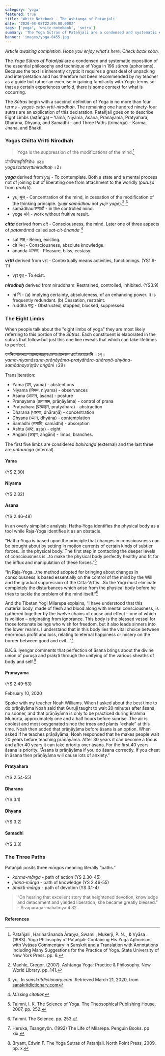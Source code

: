 ```yaml
---
category: 'yoga'
featured: true
title: 'White Notebook - The Ashtanga of Patanjali'
date: '2020-08-08T22:09:00.000Z'
tags: ['yoga', 'white-notebook', 'sutra']
summary: 'The Yoga Sūtras of Patañjali are a condensed and systematic exposition of the essential philosophy and technique of Yoga in...'
banner: 'images/yoga-0455.jpg'
---
```


_Article awaiting completion. Hope you enjoy what's here. Check back soon._

The _Yoga Sūtras of Patañjali_ are a condensed and systematic exposition of the essential philosophy and technique of Yoga in 196 _sūtras_ (aphorisms). Because the text is inherently cryptic it requires a great deal of unpacking and interpretation and has therefore not been recommended by my teacher as a guide but rather an exercise in gaining familiarity with Yogic terms so that as certain experiences unfold, there is some context for what is occurring.

The _Sūtras_ begin with a succinct definition of Yoga in no more than four terms – _yogaś-citta-vṛtti-nirodhaḥ_. The remaining one hundred ninety-four sutras are an explication of this declaration. Patañjali goes on to describe Eight Limbs (aṣṭāṅga) – Yama, Niyama, Asana, Pranayama, Pratyahara, Dharana, Dhyana, and Samadhi – and Three Paths (trimārga) – Karma, Jnana, and Bhakti.

### Yogas Chitta Vritti Nirodhah

> Yoga is the suppression of the modifications of the mind.[^1]

योगश्चित्तवृत्तिनिरोधः ॥२॥ <br>
_yogaścittavṛttinirodhaḥ_ ॥2॥

**_yoga_** derived from _yuj_ - To contemplate. Both a state and a mental process not of joining but of liberating one from attachment to the worldly (_puruṣa_ from _prakṛti_).

- yuj युज् - Concentration of the mind, in cessation of the modification of the thinking principle. (_yujir samādhau_ not _yujir yoge_).[^2] [^3]
- samādhau समाधौ - in the controlled mind.
- yoge योगे - work without fruitive result.

**_citta_** derived from _cit_ - Consciousness, the mind. Later one of three aspects of _patamārmā_ called _sat-cit-ānanda_ [^4]

- sat सत् - Being, existing.
- cit चित् - Consciousness, absolute knowledge.
- ānanda आनन्द - Pleasure, bliss, ecstasy.

**_vṛtti_** derived from vṛt - Contextually means activities, functionings. (YS1.6-11)

- vṛt वृत् - To exist.

**_nirodhaḥ_** derived from niruddham: Restrained, controlled, inhibited. (YS3.9)

- ni नि - (a) implying certainty, absoluteness, of an enhancing power. It is frequently redundant. (b) Cessation, restraint.
- ruddha रुद्ध - Obstructed, stopped, blocked, suppressed.

### The Eight Limbs

When people talk about the "eight limbs of yoga" they are most likely referring to this portion of the _Sūtras_. Each constituent is elaborated in the sutras that follow but just this one line reveals that which can take lifetimes to perfect.

यमनियमासनप्राणायामप्रत्याहारधारणाध्यानसमाधयाोऽष्टावङानि ॥२९॥ <br>
_yama-niyamāsana-prāṇāyāma-pratyāhāra-dhāraṇā-dhyāna-samādhayo’ṣṭāv aṅgāni_ ॥29॥

Transliteration:

- Yama (यम, yama) - abstentions
- Niyama (नियम​, niyama) - observances
- Asana (आसन​, āsana) - posture
- Pranayama (प्राणायाम, prāṇāyāma) - control of prana
- Pratyahara (प्रत्याहार, pratyāhāra) - abstraction
- Dharana (धारणा, dhāraṇā) - concentration
- Dhyana (ध्यान, dhyāna) - contemplation
- Samadhi (समाधि, samādhi) - absorption
- Ashta (अष्ट, aṣṭa) - eight
- Angani (अङ्ग​, aṅgāni) - limbs, branches.

The first five limbs are considered _bahiraṅga_ (external) and the last three are _antaraṅga_ (internal).

#### Yama

(YS 2.30)

#### Niyama

(YS 2.32)

#### Asana

(YS 2.46-48)

In an overly simplistic analysis, Hatha-Yoga identifies the physical body as a tool while Raja-Yoga identifies it as an obstacle.

“Hatha-Yoga is based upon the principle that changes in consciousness can be brought about by setting in motion currents of certain kinds of subtler forces...in the physical body. The first step in contacting the deeper levels of consciousness is...to make the physical body perfectly healthy and fit for the influx and manipulation of these forces.”[^5]

“In Raja-Yoga...the method adopted for bringing about changes in consciousness is based essentially on the control of the mind by the Will and the gradual suppression of the Citta-Vṛttis...So the Yogi must eliminate completely the disturbances which arise from the physical body before he tries to tackle the problem of the mind itself.”[^6]

And the Tibetan Yogi Milarepa explains, “I have understood that this material body, made of flesh and blood along with mental consciousness, is gathered together by the twelve chains of cause and effect – one of which is volition – originating from ignorance. This body is the blessed vessel for those fortunate beings who wish for freedom, but it also leads sinners into the lower realms. I understand that in this body lies the vital choice between enormous profit and loss, relating to eternal happiness or misery on the border between good and evil…”[^7]

B.K.S. Iyengar comments that perfection of āsana brings about the divine union of puruṣa and prakṛti through the unifying of the various sheaths of body and self.[^8]

#### Pranayama

(YS 2.49-53)

February 10, 2020

Spoke with my teacher Noah Williams. When I asked about the best time to do prāṇāyāma Noah said that Guruji taught to wait 20 minutes after āsana, no sooner, and that prāṇāyāma is only to be practiced during Brahma Muhūrta, approximately one and a half hours before sunrise. The air is coolest and most oxygenated since the trees and plants “exhale” at this time. Noah then added that prāṇāyāma before āsana is an option. When asked if he teaches prāṇāyāma, Noah responded that he makes people wait 20 years before teaching prāṇāyāma. After 30 years it can become a focus and after 40 years it can take priority over āsana. For the first 40 years āsana is priority. “Āsana _is_ prāṇāyāma if you do āsana correctly. If you cheat in āsana then prāṇāyāma will cause lots of anxiety.”

#### Pratyahara

(YS 2.54-55)

#### Dharana

(YS 3.1)

#### Dhyana

(YS 3.2)

#### Samadhi

(YS 3.3)

### The Three Paths

Patañjali posits three _mārgas_ meaning literally “paths.”

- _karma-mārga_ - path of action (YS 2.30-45)
- _jñana-mārga_ - path of knowledge (YS 2.46-55)
- _bhakti-mārga_ - path of devotion (YS 3.1-4)

> “On hearing that excellent story that heightened devotion, knowledge and detachment and yielded liberation, she became greatly blessed.” - Śivapurāṇa-māhātmya 4.32

#### References

[^1]: Patañjali , Hariharānanda Āraṇya, Swami , Mukerji, P. N. , & Vyāsa . (1983). Yoga Philosophy of Patañjali: Containing His Yoga Aphorisms with Vyāsas Commentary in Sanskrit and a Translation with Annotations Including Many Suggestions for the Practice of Yoga. State University of New York Press. pp. 6.
[^2]: Maehle, Gregor. (2007). Ashtanga Yoga: Practice & Philosophy. New World Library. pp. 141.
[^3]: yuj. In _sanskritdictionary.com_. Retrieved March 21, 2020, from [sanskritdictionary.com](https://sanskritdictionary.com/?iencoding=iast&q=yuj&lang=sans)
[^4]: _Missing citation_
[^5]: Taimni, I. K. The Science of Yoga. The Theosophical Publishing House, 2007, pp. 252.
[^6]: Taimni. The Science. pp. 253.
[^7]: Heruka, Tsangnyön. (1992) The Life of Milarepa. Penguin Books. pp xix.
[^8]: Bryant, Edwin F. The Yoga Sutras of Patanjali. North Point Press, 2009, pp. x.
